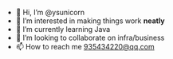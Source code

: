 - 👋 Hi, I’m @ysunicorn
- 👀 I’m interested in making things work **neatly**
- 🌱 I’m currently learning Java
- 💞️ I’m looking to collaborate on infra/business
- 📫 How to reach me 935434220@qq.com

<!---
ysunicorn/ysunicorn is a ✨ special ✨ repository because its `README.md` (this file) appears on your GitHub profile.
You can click the Preview link to take a look at your changes.
--->
